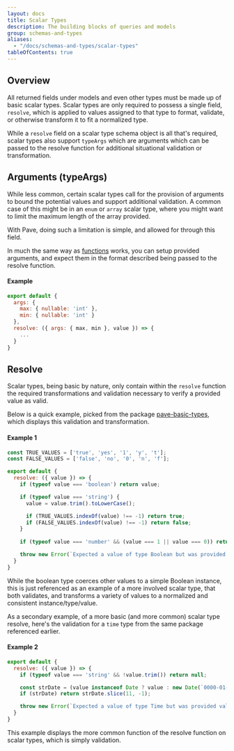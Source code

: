 ```yaml
---
layout: docs
title: Scalar Types
description: The building blocks of queries and models
group: schemas-and-types
aliases:
  - "/docs/schemas-and-types/scalar-types"
tableOfContents: true
---
```


## Overview

All returned fields under models and even other types must be made up of basic scalar types. Scalar types are only required to possess a single field, `resolve`, which is applied to values assigned to that type to format, validate, or otherwise transform it to fit a normalized type.

While a `resolve` field on a scalar type schema object is all that's required, scalar types also support `typeArgs` which are arguments which can be passed to the resolve function for additional situational validation or transformation.

## Arguments (typeArgs)

While less common, certain scalar types call for the provision of arguments to bound the potential values and support additional validation. A common case of this might be in an `enum` or `array` scalar type, where you might want to limit the maximum length of the array provided.

With Pave, doing such a limitation is simple, and allowed for through this field.

In much the same way as [functions](/docs/schemas-and-types/functions) works, you can setup provided arguments, and expect them in the format described being passed to the resolve function.

#### Example

```js
export default {
  args: {
    max: { nullable: 'int' },
    min: { nullable: 'int' }
  },
  resolve: ({ args: { max, min }, value }) => {
    ...
  }
}
```

## Resolve

Scalar types, being basic by nature, only contain within the `resolve` function the required transformations and validation necessary to verify a provided value as valid.

Below is a quick example, picked from the package [pave-basic-types](/docs/extra-packages/#pave-basic-types), which displays this validation and transformation.

#### Example 1

```js
const TRUE_VALUES = ['true', 'yes', '1', 'y', 't'];
const FALSE_VALUES = ['false', 'no', '0', 'n', 'f'];

export default {
  resolve: ({ value }) => {
    if (typeof value === 'boolean') return value;

    if (typeof value === 'string') {
      value = value.trim().toLowerCase();

      if (TRUE_VALUES.indexOf(value) !== -1) return true;
      if (FALSE_VALUES.indexOf(value) !== -1) return false;
    }
    
    if (typeof value === 'number' && (value === 1 || value === 0)) return value === 1; 

    throw new Error(`Expected a value of type Boolean but was provided value ${JSON.stringify(value)}`);
  }
}
```

While the boolean type coerces other values to a simple Boolean instance, this is just referenced as an example of a more involved scalar type, that both validates, and transforms a variety of values to a normalized and consistent instance/type/value.

As a secondary example, of a more basic (and more common) scalar type resolve, here's the validation for a `time` type from the same package referenced earlier.

#### Example 2

```js
export default {
  resolve: ({ value }) => {
    if (typeof value === 'string' && !value.trim()) return null;

    const strDate = (value instanceof Date ? value : new Date(`0000-01-01T${value}`)).toJSON();
    if (strDate) return strDate.slice(11, -1);

    throw new Error(`Expected a value of type Time but was provided value ${JSON.stringify(value)}`);
  }
}
```

This example displays the more common function of the resolve function on scalar types, which is simply validation.